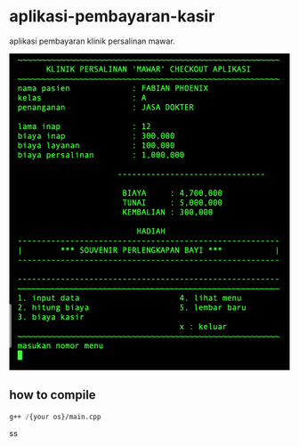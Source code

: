# aplikasi-pembayaran-kasir

aplikasi pembayaran klinik persalinan mawar.

<img src="app-image.png">

## how to compile

```lisp
g++ /{your os}/main.cpp
```

ss
